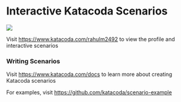# Interactive Katacoda Scenarios

[![](http://shields.katacoda.com/katacoda/rahulm2492/count.svg)](https://www.katacoda.com/rahulm2492 "Get your profile on Katacoda.com")

Visit https://www.katacoda.com/rahulm2492 to view the profile and interactive scenarios

### Writing Scenarios
Visit https://www.katacoda.com/docs to learn more about creating Katacoda scenarios

For examples, visit https://github.com/katacoda/scenario-example
